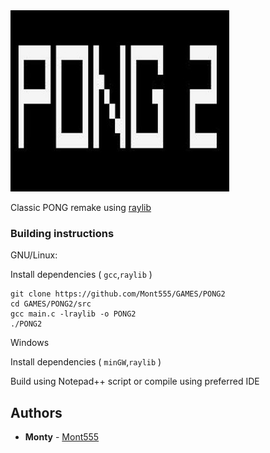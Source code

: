 <img src="https://github.com/Mont555/GAMES/blob/master/PONG2/logo/PONG2_350x290.png" width=350>

Classic PONG remake using [raylib](https://github.com/raysan5/raylib/)

### Building instructions

<!---
TODO: Add build instructions for other platforms
-->

GNU/Linux:

Install dependencies ( `gcc`,`raylib` )

```
git clone https://github.com/Mont555/GAMES/PONG2 
cd GAMES/PONG2/src
gcc main.c -lraylib -o PONG2
./PONG2
```
Windows

Install dependencies ( `minGW`,`raylib` )

Build using Notepad++ script or compile using preferred IDE

## Authors

* **Monty** - [Mont555](https://github.com/Mont555)

